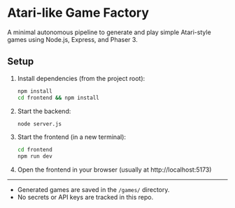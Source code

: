 # Atari-like Game Factory

A minimal autonomous pipeline to generate and play simple Atari-style games using Node.js, Express, and Phaser 3.

## Setup

1. Install dependencies (from the project root):
   ```sh
   npm install
   cd frontend && npm install
   ```

2. Start the backend:
   ```sh
   node server.js
   ```

3. Start the frontend (in a new terminal):
   ```sh
   cd frontend
   npm run dev
   ```

4. Open the frontend in your browser (usually at http://localhost:5173)

---

- Generated games are saved in the `/games/` directory.
- No secrets or API keys are tracked in this repo. 